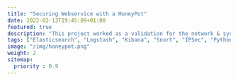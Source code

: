 ```yaml
---
title: "Securing Webservice with a HoneyPot"
date: 2022-02-13T19:45:09+01:00
featured: true
description: "This project worked as a validation for the network & systems security at IMT Atlantique. It was split into different steps: <ul> <li>Architecting and dimensioning of the teleservice</li> <li>Audit of the various vulnerabilities in the system</li><li>Creating IDs rules for the vulnerabilities found (for Snort)</li> <li>Making a high intercation honey (using Mininet) to secure the webservice by redirecting the mallicious traffic once detected</li>"
tags: ["Elasticsearch", "Logstash", "Kibana", "Snort", "IPSec", "Python"]
image: "/img/honeypot.png"
weight: 2
sitemap:
  priority : 0.9
---
```


